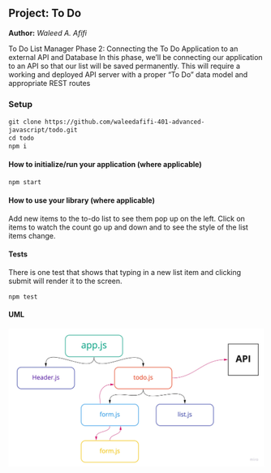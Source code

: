 ## Project: To Do

**Author:** _Waleed A. Afifi_

To Do List Manager Phase 2: Connecting the To Do Application to an external API and Database
In this phase, we’ll be connecting our application to an API so that our list will be saved permanently. This will require a working and deployed API server with a proper “To Do” data model and appropriate REST routes


### Setup
```
git clone https://github.com/waleedafifi-401-advanced-javascript/todo.git
cd todo
npm i
```

#### How to initialize/run your application (where applicable)
```
npm start
```

#### How to use your library (where applicable)
Add new items to the to-do list to see them pop up on the left. Click on items to watch the count go up and down and to see the style of the list items change.

#### Tests

There is one test that shows that typing in a new list item and clicking submit will render it to the screen.
```
npm test
```

#### UML

![UML](./src/whiteboard/uml2.jpg)

